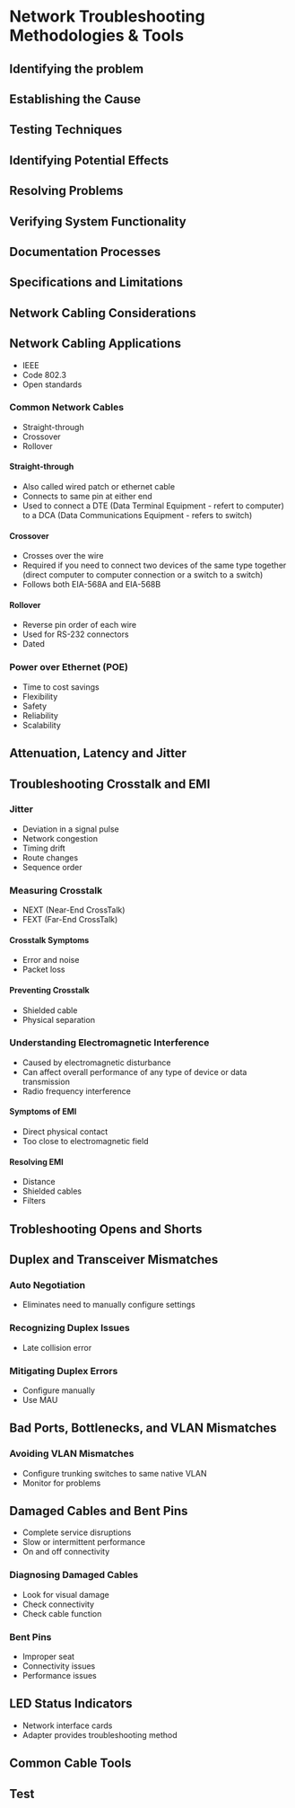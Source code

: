 # Network Troubleshooting Methodologies & Tools

## Identifying the problem



## Establishing the Cause



## Testing Techniques



## Identifying Potential Effects



## Resolving Problems



## Verifying System Functionality



## Documentation Processes



## Specifications and Limitations



## Network Cabling Considerations



## Network Cabling Applications

* IEEE
* Code 802.3
* Open standards

### Common Network Cables

* Straight-through
* Crossover
* Rollover

#### Straight-through

* Also called wired patch or ethernet cable
* Connects to same pin at either end
* Used to connect a DTE (Data Terminal Equipment - refert to computer) to a DCA (Data Communications Equipment - refers to switch)

#### Crossover

* Crosses over the wire
* Required if you need to connect two devices of the same type together (direct computer to computer connection or a switch to a switch)
* Follows both EIA-568A and EIA-568B

#### Rollover

* Reverse pin order of each wire
* Used for RS-232 connectors
* Dated

### Power over Ethernet (POE)

* Time to cost savings
* Flexibility
* Safety
* Reliability
* Scalability

## Attenuation, Latency and Jitter



## Troubleshooting Crosstalk and EMI

### Jitter

* Deviation in a signal pulse
* Network congestion
* Timing drift
* Route changes
* Sequence order

### Measuring Crosstalk

* NEXT (Near-End CrossTalk)
* FEXT (Far-End CrossTalk)

#### Crosstalk Symptoms

* Error and noise
* Packet loss

#### Preventing Crosstalk

* Shielded cable
* Physical separation

### Understanding Electromagnetic Interference

* Caused by electromagnetic disturbance
* Can affect overall performance of any type of device or data transmission
* Radio frequency interference

#### Symptoms of EMI

* Direct physical contact
* Too close to electromagnetic field

#### Resolving EMI

* Distance
* Shielded cables
* Filters

## Trobleshooting Opens and Shorts



## Duplex and Transceiver Mismatches

### Auto Negotiation

* Eliminates need to manually configure settings

### Recognizing Duplex Issues

* Late collision error

### Mitigating Duplex Errors

* Configure manually
* Use MAU

## Bad Ports, Bottlenecks, and VLAN Mismatches

### Avoiding VLAN Mismatches

* Configure trunking switches to same native VLAN
* Monitor for problems

## Damaged Cables and Bent Pins

* Complete service disruptions
* Slow or intermittent performance
* On and off connectivity

### Diagnosing Damaged Cables

* Look for visual damage
* Check connectivity
* Check cable function

### Bent Pins

* Improper seat
* Connectivity issues
* Performance issues

## LED Status Indicators

* Network interface cards
* Adapter provides troubleshooting method

## Common Cable Tools



## Test





